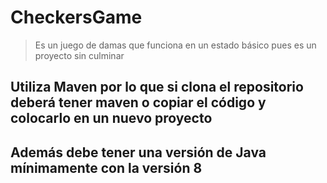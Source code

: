 # CheckersGame
>Es un juego de damas que funciona en un estado básico pues es un proyecto sin culminar
## Utiliza Maven por lo que si clona el repositorio deberá tener maven o copiar el código y colocarlo en un nuevo proyecto
## Además debe tener una versión de Java mínimamente con la versión 8
